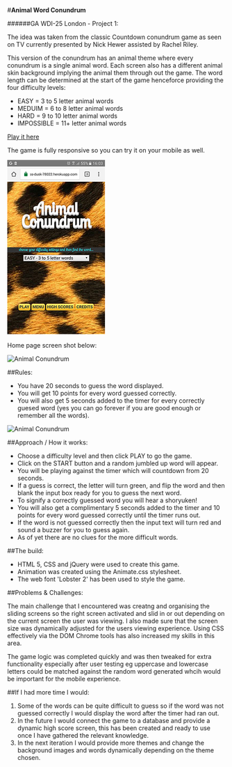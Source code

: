 #**Animal Word Conundrum**

######GA WDI-25 London - Project 1:

The idea was taken from the classic Countdown conundrum game as seen on TV currently presented by Nick Hewer assisted by Rachel Riley.

This version of the conundrum has an animal theme where every conundrum is a single animal word. Each screen also has a different animal skin background implying the animal them through out the game. The word length can be determined at the start of the game henceforce providing the four difficulty levels:

* EASY = 3 to 5 letter animal words
* MEDUIM = 6 to 8 letter animal words
* HARD = 9 to 10 letter animal words
* IMPOSSIBLE = 11+ letter animal words

[Play it here](https://limitless-dusk-78022.herokuapp.com/)

The game is fully responsive so you can try it on your mobile as well.

![Animal Conundrum - Mobile screen shot 1](https://github.com/1Guv/project-1/blob/master/images/AC-mobile-1-small.jpeg?raw=true "Animal Word Conundrum - Mobile screen shot")

Home page screen shot below:

![Animal Conundrum](https://github.com/1Guv/project-1/blob/master/images/Animal-Conundrum-1%20.png?raw=true "Animal Word Conundrum - screen shot")

##Rules:

* You have 20 seconds to guess the word displayed.
* You will get 10 points for every word guessed correctly.
* You will also get 5 seconds added to the timer for every correctly guesed word (yes you can go forever if you are good enough or remember all the words).

![Animal Conundrum](https://github.com/1Guv/project-1/blob/master/images/Animal-Conundrum-2.png?raw=true "Animal Word Conundrum - screen shot")

##Approach / How it works:

* Choose a difficulty level and then click PLAY to go the game.
* Click on the START button and a random jumbled up word will appear.
* You will be playing against the timer which will countdown from 20 seconds.
* If a guess is correct, the letter will turn green, and flip the word and then blank the input box ready for you to guess the next word.
* To signify a correctly guessed word you will hear a shoryuken!
* You will also get a complimentary 5 seconds added to the timer and 10 points for every word guessed correctly until the timer runs out.
* If the word is not guessed correctly then the input text will turn red and sound a buzzer for you to guess again.
* As of yet there are no clues for the more difficult words.

##The build:

* HTML 5, CSS and jQuery were used to create this game.
* Animation was created using the Animate.css stylesheet.
* The web font 'Lobster 2' has been used to style the game.

##Problems & Challenges:

The main challenge that I encountered was creatng and organising the sliding screens so the right screen activated and slid in or out depending on the current screen the user was viewing. I also made sure that the screen size was dynamically adjusted for the users viewing experience. Using CSS effectively via the DOM Chrome tools has also increased my skills in this area.

The game logic was completed quickly and was then tweaked for extra functionality especially after user testing eg uppercase and lowercase letters could be matched against the random word generated whcih would be important for the mobile experience.

##If I had more time I would:

1. Some of the words can be quite difficult to guess so if the word was not guessed correctly I would display the word after the timer had ran out.
2. In the future I would connect the game to a database and provide a dynamic high score screen, this has been created and ready to use once I have gathered the relevant knowledge.
3. In the next iteration I would provide more themes and change the background images and words dynamically depending on the theme chosen.


